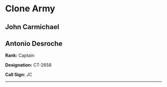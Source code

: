 # Clone Army

## John Carmichael
## Antonio Desroche

**Rank:** Captain

**Designation:** CT-2658

**Call Sign:** JC

----
